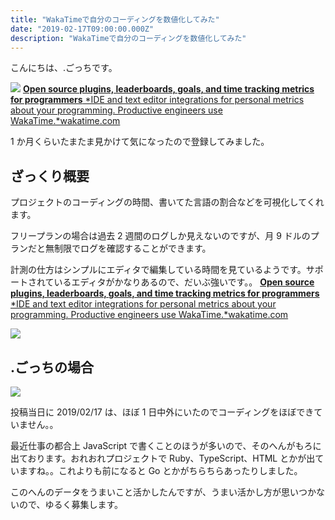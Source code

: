 ```yaml
---
title: "WakaTimeで自分のコーディングを数値化してみた"
date: "2019-02-17T09:00:00.000Z"
description: "WakaTimeで自分のコーディングを数値化してみた"
---
```


こんにちは、.ごっちです。

![](https://cdn-images-1.medium.com/max/3780/1*LI7DXpaZp8iUXK_WSVXPHA.png)
[**Open source plugins, leaderboards, goals, and time tracking metrics for programmers**
*IDE and text editor integrations for personal metrics about your programming. Productive engineers use WakaTime.*wakatime.com](https://wakatime.com/)

1 か月くらいたまたま見かけて気になったので登録してみました。

## ざっくり概要

プロジェクトのコーディングの時間、書いてた言語の割合などを可視化してくれます。

フリープランの場合は過去 2 週間のログしか見えないのですが、月 9 ドルのプランだと無制限でログを確認することができます。

計測の仕方はシンプルにエディタで編集している時間を見ているようです。サポートされているエディタがかなりあるので、だいぶ強いです。。
[**Open source plugins, leaderboards, goals, and time tracking metrics for programmers**
*IDE and text editor integrations for personal metrics about your programming. Productive engineers use WakaTime.*wakatime.com](https://wakatime.com/plugins)

![](https://cdn-images-1.medium.com/max/2140/1*O2E_JoTXZubNFNisLTBfIw.png)

## .ごっちの場合

![](https://cdn-images-1.medium.com/max/2422/1*7xK-BuHrTxhYVa2QGULL9Q.png)

投稿当日に 2019/02/17 は、ほぼ 1 日中外にいたのでコーディングをほぼできていません。。

最近仕事の都合上 JavaScript で書くことのほうが多いので、そのへんがもろに出ております。おれおれプロジェクトで Ruby、TypeScript、HTML とかが出ていますね。。これよりも前になると Go とかがちらちらあったりしました。

このへんのデータをうまいこと活かしたんですが、うまい活かし方が思いつかないので、ゆるく募集します。

